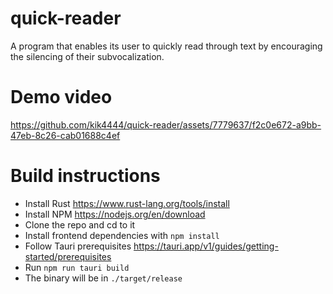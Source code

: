 # quick-reader
A program that enables its user to quickly read through text by encouraging the silencing of their subvocalization.

# Demo video
https://github.com/kik4444/quick-reader/assets/7779637/f2c0e672-a9bb-47eb-8c26-cab01688c4ef

# Build instructions
- Install Rust https://www.rust-lang.org/tools/install
- Install NPM https://nodejs.org/en/download
- Clone the repo and cd to it
- Install frontend dependencies with `npm install`
- Follow Tauri prerequisites https://tauri.app/v1/guides/getting-started/prerequisites
- Run `npm run tauri build`
- The binary will be in `./target/release`
